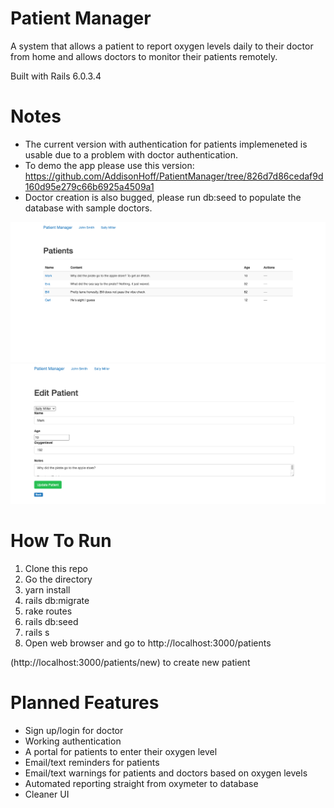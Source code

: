 # Patient Manager

A system that allows a patient to report oxygen levels daily to their doctor from home and allows doctors to monitor their patients remotely.

Built with Rails 6.0.3.4

# Notes
* The current version with authentication for patients implemeneted is usable due to a problem with doctor authentication.
* To demo the app please use this version: https://github.com/AddisonHoff/PatientManager/tree/826d7d86cedaf9d160d95e279c66b6925a4509a1
* Doctor creation is also bugged, please run db:seed to populate the database with sample doctors. 

![alt text](https://github.com/AddisonHoff/PatientManager/blob/master/Screen%20Shot%202020-12-18%20at%201.59.15%20AM.png)
![alt text](https://github.com/AddisonHoff/PatientManager/blob/master/Screen%20Shot%202020-12-18%20at%202.00.49%20AM.png)

# How To Run

1. Clone this repo
2. Go the directory
3. yarn install
4. rails db:migrate
5. rake routes
6. rails db:seed
7. rails s
8. Open web browser and go to http://localhost:3000/patients 

(http://localhost:3000/patients/new) to create new patient


# Planned Features
* Sign up/login for doctor
* Working authentication
* A portal for patients to enter their oxygen level
* Email/text reminders for patients
* Email/text warnings for patients and doctors based on oxygen levels
* Automated reporting straight from oxymeter to database
* Cleaner UI

